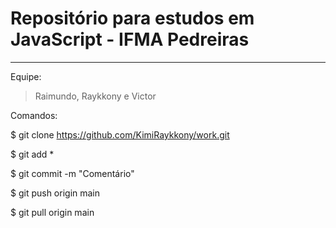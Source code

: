 # Repositório para estudos em JavaScript - IFMA Pedreiras
---
Equipe:
> Raimundo, Raykkony e Victor

Comandos:

$ git clone https://github.com/KimiRaykkony/work.git

$ git add *

$ git commit -m "Comentário"

$ git push origin main

$ git pull origin main